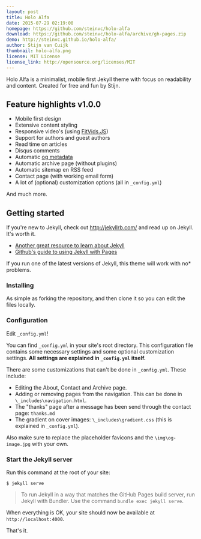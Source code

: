 ```yaml
---
layout: post
title: Holo Alfa
date: 2015-07-29 02:19:00
homepage: https://github.com/steinvc/holo-alfa
download: https://github.com/steinvc/holo-alfa/archive/gh-pages.zip
demo: http://steinvc.github.io/holo-alfa/
author: Stijn van Cuijk
thumbnail: holo-alfa.png
license: MIT License
license_link: http://opensource.org/licenses/MIT
---
```


Holo Alfa is a minimalist, mobile first Jekyll theme with focus on
readability and content. Created for free and fun by Stijn.

## Feature highlights v1.0.0 ##

* Mobile first design
* Extensive content styling
* Responsive video's (using [FitVids.JS](http://fitvidsjs.com/))
* Support for authors and guest authors
* Read time on articles
* Disqus comments
* Automatic [og metadata](http://ogp.me/)
* Automatic archive page (without plugins)
* Automatic sitemap en RSS feed
* Contact page (with working email form)
* A lot of (optional) customization options (all in `_config.yml`)

And much more.

## Getting started ##

If you're new to Jekyll, check out http://jekyllrb.com/ and read up on
Jekyll. It's worth it.

* [Another great resource to learn about Jekyll](http://www.smashingmagazine.com/2014/08/build-blog-jekyll-github-pages/)
* [Github's guide to using Jekyll with Pages](https://help.github.com/articles/using-jekyll-with-pages/)

If you run one of the latest versions of Jekyll, this theme will work
with no* problems.

### Installing ##

As simple as forking the repository, and then clone it so you can edit
the files locally.

### Configuration ###

Edit `_config.yml`!

You can find `_config.yml` in your site's root directory. This
configuration file contains some necessary settings and some optional
customization settings. **All settings are explained in `_config.yml`
itself.**

There are some customizations that can't be done in `_config.yml`.
These include:

* Editing the About, Contact and Archive page.
* Adding or removing pages from the navigation. This can be done in `\_includes\navigation.html`.
* The "thanks" page after a message has been send through the contact page: `thanks.md`
* The gradient on cover images: `\_includes\gradient.css` (this is explained in `_config.yml`).

Also make sure to replace the placeholder favicons and the
`\img\og-image.jpg` with your own.

### Start the Jekyll server ###

Run this command at the root of your site:

```
$ jekyll serve
```

> To run Jekyll in a way that matches the GitHub Pages build server,
> run Jekyll with Bundler. Use the command `bundle exec jekyll serve`.

When everything is OK, your site should now be available at
`http://localhost:4000`.

That's it.
